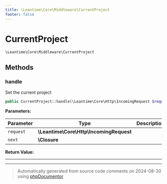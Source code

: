```yaml
---
title: \Leantime\Core\Middleware\CurrentProject
footer: false
---
```


# CurrentProject




`\Leantime\Core\Middleware\CurrentProject`




## Methods

### handle

Set the current project

```php
public CurrentProject::handle(\Leantime\Core\Http\IncomingRequest $request, \Closure $next): \Symfony\Component\HttpFoundation\Response
```








**Parameters:**

| Parameter | Type | Description |
|-----------|------|-------------|
| `request` | **\Leantime\Core\Http\IncomingRequest** |  |
| `next` | **\Closure** |  |


**Return Value:**





---


---
> Automatically generated from source code comments on 2024-08-30 using [phpDocumentor](http://www.phpdoc.org/)
